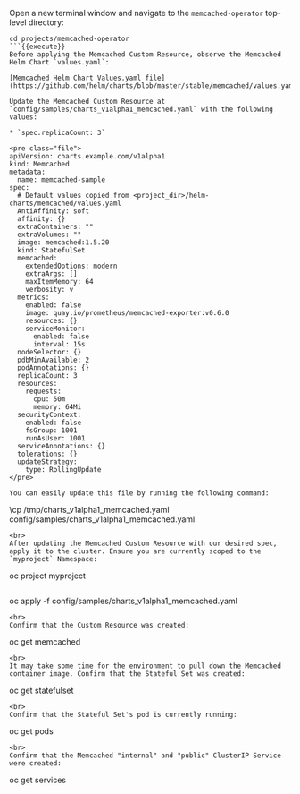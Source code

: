 Open a new terminal window and navigate to the `memcached-operator` top-level directory:

```
cd projects/memcached-operator
```{{execute}}
Before applying the Memcached Custom Resource, observe the Memcached Helm Chart `values.yaml`:

[Memcached Helm Chart Values.yaml file](https://github.com/helm/charts/blob/master/stable/memcached/values.yaml)

Update the Memcached Custom Resource at `config/samples/charts_v1alpha1_memcached.yaml` with the following values:

* `spec.replicaCount: 3`

<pre class="file">
apiVersion: charts.example.com/v1alpha1
kind: Memcached
metadata:
  name: memcached-sample
spec:
  # Default values copied from <project_dir>/helm-charts/memcached/values.yaml
  AntiAffinity: soft
  affinity: {}
  extraContainers: ""
  extraVolumes: ""
  image: memcached:1.5.20
  kind: StatefulSet
  memcached:
    extendedOptions: modern
    extraArgs: []
    maxItemMemory: 64
    verbosity: v
  metrics:
    enabled: false
    image: quay.io/prometheus/memcached-exporter:v0.6.0
    resources: {}
    serviceMonitor:
      enabled: false
      interval: 15s
  nodeSelector: {}
  pdbMinAvailable: 2
  podAnnotations: {}
  replicaCount: 3
  resources:
    requests:
      cpu: 50m
      memory: 64Mi
  securityContext:
    enabled: false 
    fsGroup: 1001
    runAsUser: 1001
  serviceAnnotations: {}
  tolerations: {}
  updateStrategy:
    type: RollingUpdate
</pre>

You can easily update this file by running the following command:

```
\cp /tmp/charts_v1alpha1_memcached.yaml config/samples/charts_v1alpha1_memcached.yaml
```{{execute}}
<br>
After updating the Memcached Custom Resource with our desired spec, apply it to the cluster. Ensure you are currently scoped to the `myproject` Namespace:

```
oc project myproject
```{{execute}}

```
oc apply -f config/samples/charts_v1alpha1_memcached.yaml
```{{execute}}
<br>
Confirm that the Custom Resource was created:

```
oc get memcached
```{{execute}}
<br>
It may take some time for the environment to pull down the Memcached container image. Confirm that the Stateful Set was created:

```
oc get statefulset
```{{execute}}
<br>
Confirm that the Stateful Set's pod is currently running:

```
oc get pods
```{{execute}}
<br>
Confirm that the Memcached "internal" and "public" ClusterIP Service were created:

```
oc get services
```{{execute}}
